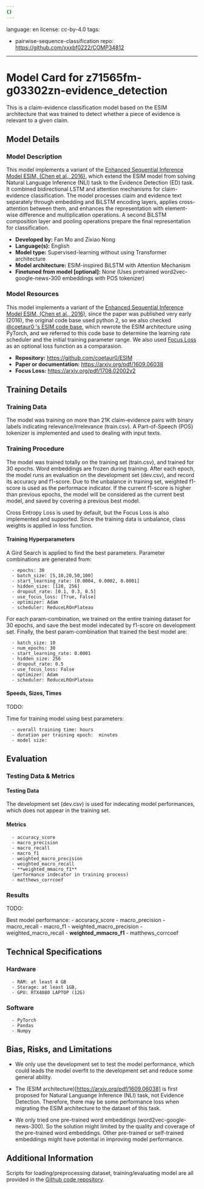 ```yaml
---
{}
---
```

language: en
license: cc-by-4.0
tags:
- pairwise-sequence-classification
repo: https://github.com/xxxbf0222/COMP34812

---

# Model Card for z71565fm-g03302zn-evidence_detection

<!-- Provide a quick summary of what the model is/does. -->

This is a claim-evidence classification model based on the ESIM architecture that was trained to detect whether a piece of evidence is relevant to a given claim.

## Model Details

### Model Description

<!-- Provide a longer summary of what this model is. -->

This model implements a variant of the [Enhanced Sequential Inference Model ESIM, (Chen et al., 2016)](https://arxiv.org/pdf/1609.06038), which extend the ESIM model from solving Natural Language Inference (NLI) task to the Evidence Detection (ED) task. It combined bidirectional LSTM and attention mechanisms for claim-evidence classification. The model processes claim and evidence text separately through embedding and BiLSTM encoding layers, applies cross-attention between them, and enhances the representation with element-wise difference and multiplication operations. A second BiLSTM composition layer and pooling operations prepare the final representation for classification. 



- **Developed by:** Fan Mo and Zixiao Nong
- **Language(s):** English
- **Model type:** Supervised-learning without using Transformer architecture
- **Model architecture:** ESIM-inspired BiLSTM with Attention Mechanism
- **Finetuned from model [optional]:** None (Uses pretrained word2vec-google-news-300 embeddings with POS tokenizer)

### Model Resources

This model implements a variant of the [Enhanced Sequential Inference Model ESIM, (Chen et al., 2016)](https://arxiv.org/pdf/1609.06038), since the paper was published very early (2016), the original code base used python 2, so we also checked [@coetaur0 's ESIM code base](https://arxiv.org/pdf/1609.06038), which rewrote the ESIM architecture using PyTorch, and we referred to this code base to determine the learning rate scheduler and the initial training parameter range. We also used [Focus Loss](https://arxiv.org/pdf/1708.02002v2) as an optional loss function as a comparasion.
<!-- Provide links where applicable. -->

- **Repository:** https://github.com/coetaur0/ESIM
- **Paper or documentation:** https://arxiv.org/pdf/1609.06038
- **Focus Loss:** https://arxiv.org/pdf/1708.02002v2

## Training Details

### Training Data

<!-- This is a short stub of information on the training data that was used, and documentation related to data pre-processing or additional filtering (if applicable). -->

The model was training on more than 21K claim-evidence pairs with binary labels indicating relevance/irrelevance (train.csv). A Part-of-Speech (POS) tokenizer is implemented and used to dealing with input texts. 

### Training Procedure

<!-- This relates heavily to the Technical Specifications. Content here should link to that section when it is relevant to the training procedure. -->

The model was trained totally on the training set (train.csv), and trained for 30 epochs. Word embeddings are frozen during training. After each epoch, the model runs an evaluation on the development set (dev.csv), and record its accuracy and f1-score. Due to the unbalance in training set, weighted f1-score is used as the performace indicator. If the current f1-score is higher than previous epochs, the model will be considered as the current best model, and saved by covering a previous best model. 

Cross Entropy Loss is used by default, but the Focus Loss is also implemented and supported. Since the training data is unbalance, class weights is applied in loss function.

#### Training Hyperparameters

<!-- This is a summary of the values of hyperparameters used in training the model. -->

A Gird Search is applied to find the best parameters. Parameter combinations are generated from:

      - epochs: 30
      - batch_size: [5,10,20,50,100]
      - start_learning_rate: [0.0004, 0.0002, 0.0001]
      - hidden_size: [128, 256]
      - dropout_rate: [0.1, 0.3, 0.5]
      - use_focus_loss: [True, False]
      - optimizer: Adam
      - scheduler: ReduceLROnPlateau

For each param-combination, we trained on the entire training dataset for 30 epochs, and save the best model indecated by f1-score on development set. Finally, the best param-combination that trained the best model are:

      - batch_size: 10
      - num_epochs: 30
      - start_learning_rate: 0.0001
      - hidden_size: 256
      - dropout_rate: 0.5
      - use_focus_loss: False
      - optimizer: Adam
      - scheduler: ReduceLROnPlateau

#### Speeds, Sizes, Times

<!-- This section provides information about how roughly how long it takes to train the model and the size of the resulting model. -->
TODO:

Time for training model using best parameters:

      - overall training time: hours
      - duration per training epoch:  minutes
      - model size: 

## Evaluation

<!-- This section describes the evaluation protocols and provides the results. -->

### Testing Data & Metrics

#### Testing Data

<!-- This should describe any evaluation data used (e.g., the development/validation set provided). -->

The development set (dev.csv) is used for indecating model performances, which does not appear in the training set. 

#### Metrics

<!-- These are the evaluation metrics being used. -->
      - accuracy_score
      - macro_precision
      - macro_recall
      - macro_f1
      - weighted_macro_precision
      - weighted_macro_recall
      - **weighted_mmacro_f1** 
      (performance indecator in training process)
      - matthews_corrcoef

### Results
TODO:

Best model performance:
      - accuracy_score
      - macro_precision
      - macro_recall
      - macro_f1
      - weighted_macro_precision
      - weighted_macro_recall
      - **weighted_mmacro_f1**
      - matthews_corrcoef

## Technical Specifications

### Hardware


      - RAM: at least 4 GB
      - Storage: at least 1GB,
      - GPU: RTX4080 LAPTOP (12G)

### Software


      - PyTorch
      - Pandas
      - Numpy

## Bias, Risks, and Limitations

<!-- This section is meant to convey both technical and sociotechnical limitations. -->

* We only use the development set to test the model performance, which could leads the model overfit to the development set and reduce some general ability.

* The (ESIM architecture)[https://arxiv.org/pdf/1609.06038] is first proposed for Natural Languange Inference (NLI) task, not Evidence Detection. Therefore, there may be some performance loss when migrating the ESIM architecture to the dataset of this task.

* We only tried one pre-trained word embeddings (word2vec-google-news-300). So the solution might limited by the quality and coverage of the pre-trained word embeddings. Other pre-trained or self-trained embeddings might have potential in improving model performance.



## Additional Information
<!-- Any other information that would be useful for other people to know. -->
Scripts for loading/preprocessing dataset, training/evaluating model are all provided in the [Github code repository](https://github.com/xxxbf0222/COMP34812).